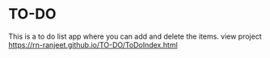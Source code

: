 # TO-DO
This is a to do list app where you can add and delete the items.
view project
 https://rn-ranjeet.github.io/TO-DO/ToDoIndex.html
